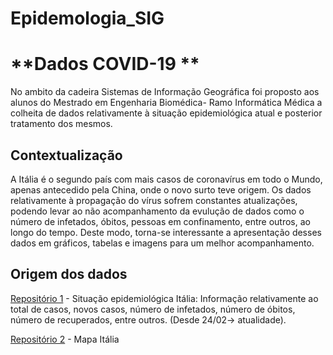 # Epidemologia_SIG

# **Dados COVID-19 **

No ambito da cadeira Sistemas de Informação Geográfica foi proposto aos alunos do Mestrado em Engenharia Biomédica- Ramo Informática Médica a colheita de dados relativamente à situação epidemiológica atual e posterior tratamento dos mesmos.

## **Contextualização**

A Itália é o segundo país com mais casos de coronavírus em todo o Mundo, apenas antecedido pela China, onde o novo surto teve origem. Os dados relativamente à propagação do vírus sofrem constantes atualizações, podendo levar ao não acompanhamento da evulução de dados como o número de infetados, óbitos, pessoas em confinamento, entre outros, ao longo do tempo. Deste modo, torna-se interessante a apresentação desses dados em gráficos, tabelas e imagens para um melhor acompanhamento.

## **Origem dos dados**

[Repositório 1](https://github.com/pcm-dpc/COVID-19) - Situação epidemiológica Itália: Informação relativamente ao total de casos, novos casos, número de infetados, número de óbitos, número de recuperados, entre outros. (Desde 24/02-> atualidade).

[Repositório 2](http://www.diva-gis.org/datadown) - Mapa Itália



